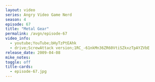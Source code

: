 ```yaml
---
layout: video
series: Angry Video Game Nerd
season: 4
episode: 67
title: "Metal Gear"
permalink: /avgn/episode-67
video_info:
  - youtube;YouTube;bHyTzPtEAhk
  - drive;ScrewAttack version;1RC_-61nkMn36ZR60VtiSZkxzTpAYZVbE
release_date: 2009-04-08
mike_notes:
toggle: off
title-cards:
  - episode-67.jpg
---
```

